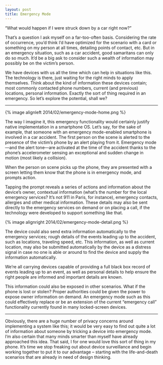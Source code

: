 ```yaml
---
layout: post
title: Emergency Mode
---
```


“What would happen if I were struck down by a car right now?”

That’s a question I ask myself on a far-too-often basis. Considering the rate of occurrence, you’d think I’d have optimized for the scenario with a card or something on my person at all times, detailing points of contact, etc. But in an emergency situation, such as a car accident, good samaritans can only do so much. It’d be a big ask to consider such a wealth of information may possibly be on the victim’s person.

We have devices with us all the time which can help in situations like this. The technology is there, just waiting for the right minds to apply themselves. Think about the kind of information these devices contain; most commonly contacted phone numbers, current (and previous) locations, personal information. Exactly the sort of thing required in an emergency. So let’s explore the potential, shall we?

* * *

{% image alignleft 2014/02/emergency-mode-home.png %}

The way I imagine it, this emergency functionality would certainly justify native implementation in a smartphone OS. Let’s say, for the sake of example, that someone with an emergency mode-enabled smartphone is involved in a car accident. The first person on the scene is alerted to the presence of the victim’s phone by an alert playing from it. Emergency mode—and the alert tone—are activated at the time of the accident thanks to the phone’s accelerometer sensing an exceptional and sudden change in motion (most likely a collision).

When the person on scene picks up the phone, they are presented with a screen letting them know that the phone is in emergency mode, and prompts action.

Tapping the prompt reveals a series of actions and information about the device’s owner, contextual information (what’s the number for the local emergency services? It’s not 911 in Paris, for instance), emergency contacts, allergies and other medical information. These details may also be sent directly to the emergency services on demand or on placing a call, if the technology were developed to support something like that.

{% image alignright 2014/02/emergency-mode-detail.png %}

The device could also send extra information automatically to the emergency services; rough details of the events leading up to the accident, such as locations, traveling speed, etc. This information, as well as current location, may also be submitted automatically by the device as a distress signal in case no one is able or around to find the device and supply the information automatically.

We’re all carrying devices capable of providing a full black box record of events leading up to an event, as well as personal details to help ensure the right people are informed and important details are known.

This information could also be exposed in other scenarios. What if the phone is lost or stolen? Proper authorities could be given the power to expose owner information on demand. An emergency mode such as this could effectively replace or be an extension of the current “emergency call” functionality currently found in many locked-screen devices.

* * *

Obviously, there are a huge number of privacy concerns around implementing a system like this; it would be very easy to find out quite a lot of information about someone by tricking a device into emergency mode. I’m also certain that many minds smarter than myself have already approached this idea. That said, I for one would love this sort of thing in my phone. It’s time we stop freaking out about device surveillance and begin working together to put it to our advantage – starting with the life-and-death scenarios that are already in need of design thinking.
